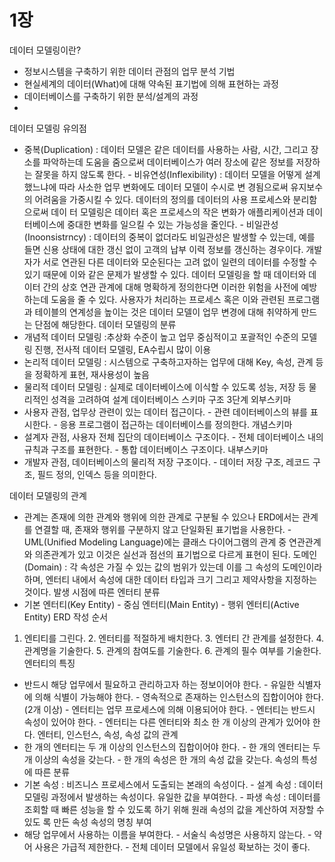 # 1장
데이터 모델링이란?
- 정보시스템을 구축하기 위한 데이터 관점의 업무 분석 기법
- 현실세계의 데이터(What)에 대해 약속된 표기법에 의해 표현하는 과정
- 데이터베이스를 구축하기 위한 분석/설계의 과정
- 
데이터 모델링 유의점
- 중복(Duplication) : 데이터 모델은 같은 데이터를 사용하는 사람, 시간, 그리고 장소를 파악하는데 도움을 줌으로써 
데이터베이스가 여러 장소에 같은 정보를 저장하는 잘못을 하지 않도록 한다. - 비유연성(Inflexibility) : 데이터 모델을 어떻게 설계했느냐에 따라 사소한 업무 변화에도 데이터 모델이 수시로 변
경됨으로써 유지보수의 어려움을 가중시킬 수 있다. 데이터의 정의를 데이터의 사용 프로세스와 분리함으로써 데이
터 모델링은 데이터 혹은 프로세스의 작은 변화가 애플리케이션과 데이터베이스에 중대한 변화를 일으킬 수 있는 
가능성을 줄인다. - 비일관성(Inoonsistrncy) : 데이터의 중복이 없더라도 비일관성은 발생할 수 있는데, 예를 들면 신용 상태에 대한 
갱신 없이 고객의 납부 이력 정보를 갱신하는 경우이다. 개발자가 서로 연관된 다른 데이터와 모순된다는 고려 없이 
일련의 데이터를 수정할 수 있기 때문에 이와 같은 문제가 발생할 수 있다. 데이터 모델링을 할 때 데이터와 데이터 
간의 상호 연관 관계에 대해 명확하게 정의한다면 이러한 위험을 사전에 예방하는데 도움을 줄 수 있다. 사용자가 
처리하는 프로세스 혹은 이와 관련된 프로그램과 테이블의 연계성을 높이는 것은 데이터 모델이 업무 변경에 대해 
취약하게 만드는 단점에 해당한다. 데이터 모델링의 분류
- 개념적 데이터 모델링 :추상화 수준이 높고 업무 중심적이고 포괄적인 수준의 모델링 진행, 전사적 데이터 모델링, EA수립시 많이 이용
- 논리적 데이터 모델링 : 시스템으로 구축하고자하는 업무에 대해 Key, 속성, 관계 등을 정확하게 표현, 재사용성이 
높음
- 물리적 데이터 모델링 : 실제로 데이터베이스에 이식할 수 있도록 성능, 저장 등 물리적인 성격을 고려하여 설계
데이터베이스 스키마 구조 3단계
외부스키마
- 사용자 관점, 업무상 관련이 있는 데이터 접근이다. - 관련 데이터베이스의 뷰를 표시한다. - 응용 프로그램이 접근하는 데이터베이스를 정의한다. 개념스키마
- 설계자 관점, 사용자 전체 집단의 데이터베이스 구조이다. - 전체 데이터베이스 내의 규칙과 구조를 표현한다. - 통합 데이터베이스 구조이다. 내부스키마
- 개발자 관점, 데이터베이스의 물리적 저장 구조이다. - 데이터 저장 구조, 레코드 구조, 필드 정의, 인덱스 등을 의미한다.

데이터 모델링의 관계
- 관계는 존재에 의한 관계와 행위에 의한 관계로 구분될 수 있으나 ERD에서는 관계를 연결할 때, 존재와 행위를 
구분하지 않고 단일화된 표기법을 사용한다. - UML(Unified Modeling Language)에는 클래스 다이어그램의 관계 중 연관관계와 의존관계가 있고 이것은 실선과 
점선의 표기법으로 다르게 표현이 된다. 도메인(Domain)
: 각 속성은 가질 수 있는 값의 범위가 있는데 이를 그 속성의 도메인이라 하며, 엔터티 내에서 속성에 대한 데이터 
타입과 크기 그리고 제약사항을 지정하는 것이다. 발생 시점에 따른 엔터티 분류
- 기본 엔터티(Key Entity) - 중심 엔터티(Main Entity) - 행위 엔터티(Active Entity)
ERD 작성 순서  
1. 엔티티를 그린다. 2. 엔터티를 적절하게 배치한다. 3. 엔터티 간 관계를 설정한다. 4. 관계명을 기술한다. 5. 관계의 참여도를 기술한다. 6. 관계의 필수 여부를 기술한다. 
엔터티의 특징  
- 반드시 해당 업무에서 필요하고 관리하고자 하는 정보이어야 한다. - 유일한 식별자에 의해 식별이 가능해야 한다. - 영속적으로 존재하는 인스턴스의 집합이어야 한다. (2개 이상) - 엔터티는 업무 프로세스에 의해 이용되어야 한다. - 엔터티는 반드시 속성이 있어야 한다. - 엔터티는 다른 엔터티와 최소 한 개 이상의 관계가 있어야 한다. 엔터티, 인스턴스, 속성, 속성 값의 관계
- 한 개의 엔터티는 두 개 이상의 인스턴스의 집합이어야 한다. - 한 개의 엔터티는 두 개 이상의 속성을 갖는다. - 한 개의 속성은 한 개의 속성 값을 갖는다. 속성의 특성에 따른 분류
- 기본 속성 : 비즈니스 프로세스에서 도출되는 본래의 속성이다. - 설계 속성 : 데이터 모델링 과정에서 발생하는 속성이다. 유일한 값을 부여한다. - 파생 속성 : 데이터를 조회할 때 빠른 성능을 할 수 있도록 하기 위해 원래 속성의 값을 계산하여 저장할 수 있도
록 만든 속성
속성의 명칭 부여
- 해당 업무에서 사용하는 이름을 부여한다. - 서술식 속성명은 사용하지 않는다. - 약어 사용은 가급적 제한한다. - 전체 데이터 모델에서 유일성 확보하는 것이 좋다.

